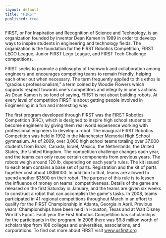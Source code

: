 ```yaml
---
layout: default
title: "FIRST"
published: true
---
```


FIRST, or For Inspiration and Recognition of Science and Technology, is an organization founded by inventor Dean Kamen in 1989 in order to develop ways to inspire students in engineering and technology fields. The organization is the foundation for the FIRST Robotics Competition, FIRST LEGO League, Junior FIRST Lego League, and FIRST Tech Challenge competitions.

FIRST seeks to promote a philosophy of teamwork and collaboration among engineers and encourages competing teams to remain friendly, helping each other out when necessary. The term frequently applied to this ethos is "gracious professionalism," a term coined by Woodie Flowers which supports respect towards one's competitors and integrity in one's actions. As Dean Kamen is so fond of saying, FIRST is not about building robots. At every level of competition FIRST is about getting people involved in Engineering in a fun and interesting way.

The first program developed through FIRST was the FIRST Robotics Competition (FRC), which is designed to inspire high school students to become engineers by giving them real world experience working with professional engineers to develop a robot. The inaugural FIRST Robotics Competition was held in 1992 in the Manchester Memorial High School gymnasium. As of 2009, over 3,000 high school teams totaling over 37,000 students from Brazil, Canada, Israel, Mexico, the Netherlands, the United States, the United Kingdom. The competition challenge changes each year, and the teams can only reuse certain components from previous years. The robots weigh around 120 lb, depending on each year's rules. The kit issued to each team contains a base set of parts. Registration and the kit of parts together cost about US$6000. In addition to that, teams are allowed to spend another $3500 on their robot. The purpose of this rule is to lessen the influence of money on teams' competitiveness. Details of the game are released on the first Saturday in January, and the teams are given six weeks to construct a robot that can accomplish the game's tasks. In 2008, teams participated in 41 regional competitions throughout March in an effort to qualify for the FIRST Championship in Atlanta, Georgia in April. Previous years' Championships have been held in Houston, Texas and at Walt Disney World's Epcot. Each year the First Robotics Competition has scholarships for the participants in the program. In 2008 there was $9.8 million worth of scholarships from 108 colleges and universities, associations, and corporations. To find out more about FIRST visit www.usfirst.org